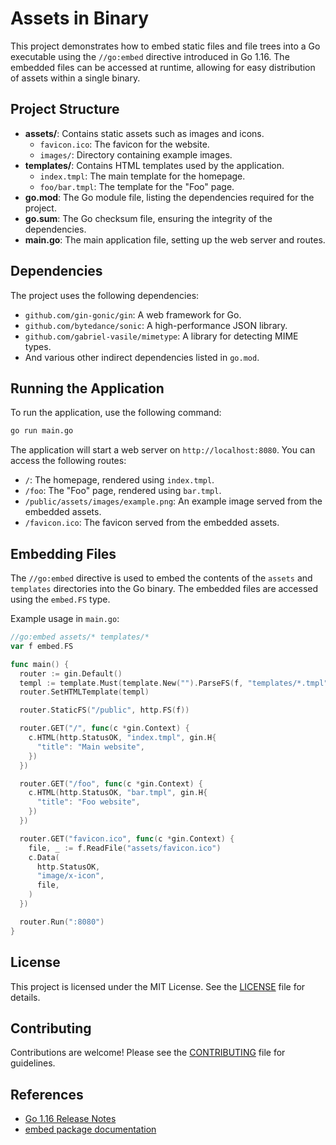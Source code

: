 # Assets in Binary

This project demonstrates how to embed static files and file trees into a Go executable using the `//go:embed` directive introduced in Go 1.16. The embedded files can be accessed at runtime, allowing for easy distribution of assets within a single binary.

## Project Structure

- **assets/**: Contains static assets such as images and icons.
  - `favicon.ico`: The favicon for the website.
  - `images/`: Directory containing example images.
- **templates/**: Contains HTML templates used by the application.
  - `index.tmpl`: The main template for the homepage.
  - `foo/bar.tmpl`: The template for the "Foo" page.
- **go.mod**: The Go module file, listing the dependencies required for the project.
- **go.sum**: The Go checksum file, ensuring the integrity of the dependencies.
- **main.go**: The main application file, setting up the web server and routes.

## Dependencies

The project uses the following dependencies:

- `github.com/gin-gonic/gin`: A web framework for Go.
- `github.com/bytedance/sonic`: A high-performance JSON library.
- `github.com/gabriel-vasile/mimetype`: A library for detecting MIME types.
- And various other indirect dependencies listed in `go.mod`.

## Running the Application

To run the application, use the following command:

```bash
go run main.go
```

The application will start a web server on `http://localhost:8080`. You can access the following routes:

- `/`: The homepage, rendered using `index.tmpl`.
- `/foo`: The "Foo" page, rendered using `bar.tmpl`.
- `/public/assets/images/example.png`: An example image served from the embedded assets.
- `/favicon.ico`: The favicon served from the embedded assets.

## Embedding Files

The `//go:embed` directive is used to embed the contents of the `assets` and `templates` directories into the Go binary. The embedded files are accessed using the `embed.FS` type.

Example usage in `main.go`:

```go
//go:embed assets/* templates/*
var f embed.FS

func main() {
  router := gin.Default()
  templ := template.Must(template.New("").ParseFS(f, "templates/*.tmpl", "templates/foo/*.tmpl"))
  router.SetHTMLTemplate(templ)

  router.StaticFS("/public", http.FS(f))

  router.GET("/", func(c *gin.Context) {
    c.HTML(http.StatusOK, "index.tmpl", gin.H{
      "title": "Main website",
    })
  })

  router.GET("/foo", func(c *gin.Context) {
    c.HTML(http.StatusOK, "bar.tmpl", gin.H{
      "title": "Foo website",
    })
  })

  router.GET("favicon.ico", func(c *gin.Context) {
    file, _ := f.ReadFile("assets/favicon.ico")
    c.Data(
      http.StatusOK,
      "image/x-icon",
      file,
    )
  })

  router.Run(":8080")
}
```

## License

This project is licensed under the MIT License. See the [LICENSE](../LICENSE) file for details.

## Contributing

Contributions are welcome! Please see the [CONTRIBUTING](../CONTRIBUTING.md) file for guidelines.

## References

- [Go 1.16 Release Notes](https://tip.golang.org/doc/go1.16#embed)
- [embed package documentation](https://tip.golang.org/pkg/embed/)

